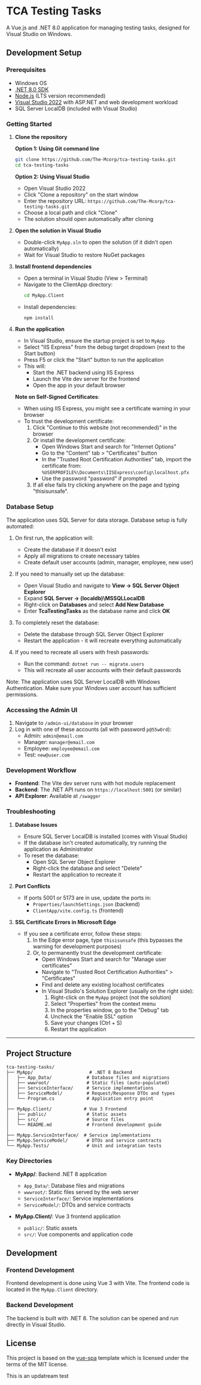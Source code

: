 # TCA Testing Tasks

A Vue.js and .NET 8.0 application for managing testing tasks, designed for Visual Studio on Windows.

## Development Setup

### Prerequisites

- Windows OS
- [.NET 8.0 SDK](https://dotnet.microsoft.com/download/dotnet/8.0)
- [Node.js](https://nodejs.org/) (LTS version recommended)
- [Visual Studio 2022](https://visualstudio.microsoft.com/vs/) with ASP.NET and web development workload
- SQL Server LocalDB (included with Visual Studio)

### Getting Started

1. **Clone the repository**

   **Option 1: Using Git command line**
   ```bash
   git clone https://github.com/The-Mcorp/tca-testing-tasks.git
   cd tca-testing-tasks
   ```

   **Option 2: Using Visual Studio**
   - Open Visual Studio 2022
   - Click "Clone a repository" on the start window
   - Enter the repository URL: `https://github.com/The-Mcorp/tca-testing-tasks.git`
   - Choose a local path and click "Clone"
   - The solution should open automatically after cloning

2. **Open the solution in Visual Studio**
   - Double-click `MyApp.sln` to open the solution (if it didn't open automatically)
   - Wait for Visual Studio to restore NuGet packages

3. **Install frontend dependencies**
   - Open a terminal in Visual Studio (View > Terminal)
   - Navigate to the ClientApp directory:
     ```bash
     cd MyApp.Client
     ```
   - Install dependencies:
     ```bash
     npm install
     ```

4. **Run the application**
   - In Visual Studio, ensure the startup project is set to `MyApp`
   - Select "IIS Express" from the debug target dropdown (next to the Start button)
   - Press F5 or click the "Start" button to run the application
   - This will:
     - Start the .NET backend using IIS Express
     - Launch the Vite dev server for the frontend
     - Open the app in your default browser

   **Note on Self-Signed Certificates**:
   - When using IIS Express, you might see a certificate warning in your browser
   - To trust the development certificate:
     1. Click "Continue to this website (not recommended)" in the browser
     2. Or install the development certificate:
        - Open Windows Start and search for "Internet Options"
        - Go to the "Content" tab > "Certificates" button
        - In the "Trusted Root Certification Authorities" tab, import the certificate from:
          `%USERPROFILE%\Documents\IISExpress\config\localhost.pfx`
        - Use the password "password" if prompted
      3. If all else fails try clicking anywhere on the page and typing "thisisunsafe".

### Database Setup

The application uses SQL Server for data storage. Database setup is fully automated:

1. On first run, the application will:
   - Create the database if it doesn't exist
   - Apply all migrations to create necessary tables
   - Create default user accounts (admin, manager, employee, new user)

2. If you need to manually set up the database:
   - Open Visual Studio and navigate to **View → SQL Server Object Explorer**
   - Expand **SQL Server → (localdb)\MSSQLLocalDB**
   - Right-click on **Databases** and select **Add New Database**
   - Enter **TcaTestingTasks** as the database name and click **OK**

3. To completely reset the database:
   - Delete the database through SQL Server Object Explorer
   - Restart the application - it will recreate everything automatically

4. If you need to recreate all users with fresh passwords:
   - Run the command: `dotnet run -- migrate.users`
   - This will recreate all user accounts with their default passwords

Note: The application uses SQL Server LocalDB with Windows Authentication. Make sure your Windows user account has sufficient permissions.

### Accessing the Admin UI

1. Navigate to `/admin-ui/database` in your browser
2. Log in with one of these accounts (all with password `p@55wOrd`):
   - Admin: `admin@email.com`
   - Manager: `manager@email.com`
   - Employee: `employee@email.com`
   - Test: `new@user.com`

### Development Workflow

- **Frontend**: The Vite dev server runs with hot module replacement
- **Backend**: The .NET API runs on `https://localhost:5001` (or similar)
- **API Explorer**: Available at `/swagger`

### Troubleshooting

1. **Database Issues**
   - Ensure SQL Server LocalDB is installed (comes with Visual Studio)
   - If the database isn't created automatically, try running the application as Administrator
   - To reset the database:
     - Open SQL Server Object Explorer
     - Right-click the database and select "Delete"
     - Restart the application to recreate it

2. **Port Conflicts**
   - If ports 5001 or 5173 are in use, update the ports in:
     - `Properties/launchSettings.json` (backend)
     - `ClientApp/vite.config.ts` (frontend)

3. **SSL Certificate Errors in Microsoft Edge**
   - If you see a certificate error, follow these steps:
     1. In the Edge error page, type `thisisunsafe` (this bypasses the warning for development purposes)
     2. Or, to permanently trust the development certificate:
        - Open Windows Start and search for "Manage user certificates"
        - Navigate to "Trusted Root Certification Authorities" > "Certificates"
        - Find and delete any existing localhost certificates
        - In Visual Studio's Solution Explorer (usually on the right side):
          1. Right-click on the `MyApp` project (not the solution)
          2. Select "Properties" from the context menu
          3. In the properties window, go to the "Debug" tab
          4. Uncheck the "Enable SSL" option
          5. Save your changes (Ctrl + S)
          6. Restart the application

---

## Project Structure

```
tca-testing-tasks/
├── MyApp/                     # .NET 8 Backend
│   ├── App_Data/             # Database files and migrations
│   ├── wwwroot/              # Static files (auto-populated)
│   ├── ServiceInterface/     # Service implementations
│   ├── ServiceModel/         # Request/Response DTOs and types
│   └── Program.cs            # Application entry point
│
├── MyApp.Client/            # Vue 3 Frontend
│   ├── public/               # Static assets
│   ├── src/                  # Source files
│   └── README.md             # Frontend development guide
│
├── MyApp.ServiceInterface/  # Service implementations
├── MyApp.ServiceModel/       # DTOs and service contracts
└── MyApp.Tests/              # Unit and integration tests
```

### Key Directories

- **MyApp/**: Backend .NET 8 application
  - `App_Data/`: Database files and migrations
  - `wwwroot/`: Static files served by the web server
  - `ServiceInterface/`: Service implementations
  - `ServiceModel/`: DTOs and service contracts

- **MyApp.Client/**: Vue 3 frontend application
  - `public/`: Static assets
  - `src/`: Vue components and application code

## Development

### Frontend Development

Frontend development is done using Vue 3 with Vite. The frontend code is located in the `MyApp.Client` directory.

### Backend Development

The backend is built with .NET 8. The solution can be opened and run directly in Visual Studio.

## License

This project is based on the [vue-spa](https://github.com/NetCoreTemplates/vue-spa) template which is licensed under the terms of the MIT license.


This is an updatream test
